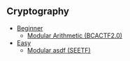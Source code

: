 ## Cryptography
- [Beginner](https://github.com/Rookie441/CTF/blob/main/Cryptography/Beginner)
  - [Modular Arithmetic (BCACTF2.0)](https://github.com/Rookie441/CTF/blob/main/Cryptography/Beginner)
- [Easy](https://github.com/Rookie441/CTF/blob/main/Cryptography/Easy)
  - [Modular asdf (SEETF)](https://github.com/Rookie441/CTF/blob/main/Cryptography/Beginner)
